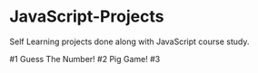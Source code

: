 # JavaScript-Projects
Self Learning projects done along with JavaScript course study.

#1 Guess The Number!
#2 Pig Game!
#3
